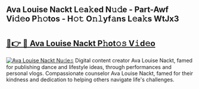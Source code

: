 ## Ava Louise Nackt L𝚎a𝚔ed N𝚞𝚍e - Part-Awf Vi𝚍𝚎o P𝚑𝚘tos - H𝚘𝚝 O𝚗𝚕yf𝚊ns L𝚎a𝚔s WtJx3

# <h2><a href="http://kfchx0.oniu.top/?m=Ava+Louise+Nackt">🔗👉 🔴 Ava Louise Nackt P𝚑ot𝚘𝚜 V𝚒d𝚎o</a></h2>

[![Ava Louise Nackt Nu𝚍e𝚜](https://i.imgur.com/0qMVB7G.gif)](http://kfchx0.oniu.top/?m=Ava+Louise+Nackt)
Digital content creator Ava Louise Nackt, famed for publishing dance and lifestyle ideas, through performances and personal vlogs. Compassionate counselor Ava Louise Nackt, famed for their kindness and dedication to helping others navigate life's challenges.  
